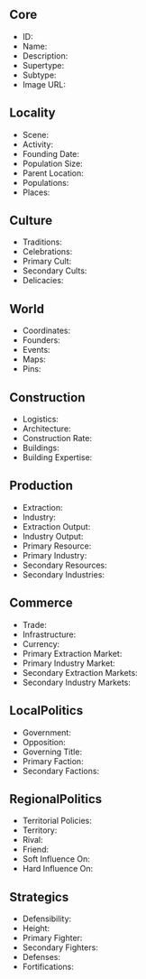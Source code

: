 ## Core
- <span class="text-field" data-tooltip="Text">ID</span>:
- <span class="text-field" data-tooltip="Text">Name</span>:
- <span class="text-field" data-tooltip="Text">Description</span>:
- <span class="text-field" data-tooltip="Text">Supertype</span>:
- <span class="text-field" data-tooltip="Text">Subtype</span>:
- <span class="text-field" data-tooltip="Text">Image URL</span>:

## Locality
- <span class="text-field" data-tooltip="Text">Scene</span>:
- <span class="text-field" data-tooltip="Text">Activity</span>:
- <span class="number-field" data-tooltip="Number">Founding Date</span>:
- <span class="number-field" data-tooltip="Number">Population Size</span>:
- <span class="link-field" data-tooltip="Single Location">Parent Location</span>:
- <span class="multi-link-field" data-tooltip="Multi Collective">Populations</span>:
- <span class="reverse-link-field" data-tooltip="Multi Location">Places</span>:

## Culture
- <span class="text-field" data-tooltip="Text">Traditions</span>:
- <span class="text-field" data-tooltip="Text">Celebrations</span>:
- <span class="link-field" data-tooltip="Single Construct">Primary Cult</span>:
- <span class="multi-link-field" data-tooltip="Multi Construct">Secondary Cults</span>:
- <span class="multi-link-field" data-tooltip="Multi Species">Delicacies</span>:

## World
- <span class="text-field" data-tooltip="Text">Coordinates</span>:
- <span class="multi-link-field" data-tooltip="Multi Character">Founders</span>:
- <span class="reverse-link-field" data-tooltip="Multi Event">Events</span>:
- <span class="reverse-link-field" data-tooltip="Multi Relation">Maps</span>:
- <span class="reverse-link-field" data-tooltip="Multi Relation">Pins</span>:

## Construction
- <span class="text-field" data-tooltip="Text">Logistics</span>:
- <span class="text-field" data-tooltip="Text">Architecture</span>:
- <span class="number-field" data-tooltip="Number">Construction Rate</span>:
- <span class="multi-link-field" data-tooltip="Multi Location">Buildings</span>:
- <span class="multi-link-field" data-tooltip="Multi Construct">Building Expertise</span>:

## Production
- <span class="text-field" data-tooltip="Text">Extraction</span>:
- <span class="text-field" data-tooltip="Text">Industry</span>:
- <span class="number-field" data-tooltip="Number">Extraction Output</span>:
- <span class="number-field" data-tooltip="Number">Industry Output</span>:
- <span class="link-field" data-tooltip="Single Construct">Primary Resource</span>:
- <span class="link-field" data-tooltip="Single Construct">Primary Industry</span>:
- <span class="multi-link-field" data-tooltip="Multi Construct">Secondary Resources</span>:
- <span class="multi-link-field" data-tooltip="Multi Construct">Secondary Industries</span>:

## Commerce
- <span class="text-field" data-tooltip="Text">Trade</span>:
- <span class="text-field" data-tooltip="Text">Infrastructure</span>:
- <span class="text-field" data-tooltip="Text">Currency</span>:
- <span class="link-field" data-tooltip="Single Location">Primary Extraction Market</span>:
- <span class="link-field" data-tooltip="Single Location">Primary Industry Market</span>:
- <span class="multi-link-field" data-tooltip="Multi Location">Secondary Extraction Markets</span>:
- <span class="multi-link-field" data-tooltip="Multi Location">Secondary Industry Markets</span>:

## LocalPolitics
- <span class="text-field" data-tooltip="Text">Government</span>:
- <span class="text-field" data-tooltip="Text">Opposition</span>:
- <span class="link-field" data-tooltip="Single Title">Governing Title</span>:
- <span class="link-field" data-tooltip="Single Institution">Primary Faction</span>:
- <span class="multi-link-field" data-tooltip="Multi Institution">Secondary Factions</span>:

## RegionalPolitics
- <span class="text-field" data-tooltip="Text">Territorial Policies</span>:
- <span class="link-field" data-tooltip="Single Territory">Territory</span>:
- <span class="link-field" data-tooltip="Single Location">Rival</span>:
- <span class="link-field" data-tooltip="Single Location">Friend</span>:
- <span class="multi-link-field" data-tooltip="Multi Location">Soft Influence On</span>:
- <span class="multi-link-field" data-tooltip="Multi Location">Hard Influence On</span>:

## Strategics
- <span class="text-field" data-tooltip="Text">Defensibility</span>:
- <span class="number-field" data-tooltip="Number">Height</span>:
- <span class="link-field" data-tooltip="Single Institution">Primary Fighter</span>:
- <span class="multi-link-field" data-tooltip="Multi Institution">Secondary Fighters</span>:
- <span class="multi-link-field" data-tooltip="Multi Location">Defenses</span>:
- <span class="multi-link-field" data-tooltip="Multi Object">Fortifications</span>:
